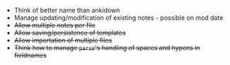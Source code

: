 * Think of better name than ankidown
* Manage updating/modification of existing notes - possible on mod date
* ~~Allow multiple notes per file~~
* ~~Allow saving/persistence of templates~~
* ~~Allow importation of multiple files~~
* ~~Think how to manage `parse`'s handling of spaces and hypens in fieldnames~~
